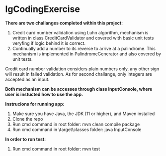 # IgCodingExercise

T**here are two challanges completed within this project:**
1. Credit card number validation using Luhn algorithm, mechanism is written in class CreditCardValidator and covered with basic unit tests veryfing if logic behind it is correct.   
2. Continually add a number to its reverse to arrive at a palindrome. This mechanism is implemented in PalindromeGenerator and also covered by unit tests.


Credit card number validation considers plain numbers only, any other sign will result in failed validation.
As for second challange, only integers are accepted as an input.


**Both mechanism can be accesses through class InputConsole, where user is instucted how to use the app.**

**Instrucions for running app:**
1. Make sure you have Java, the JDK (11 or higher), and Maven installed
2. Clone the repo
2. Run cmd command in root folder: mvn clean compile package
3. Run cmd command in \target\classes folder: java InputConsole 

**In order to run test:**
1. Run cmd command in root folder: mvn test
